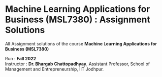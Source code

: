 # Machine Learning Applications for Business (MSL7380) : Assignment Solutions

All Assignment solutions of the course **Machine Learning Applications for Business (MSL7380)** 

Run : **Fall 2022**  
Instructor : **Dr. Bhargab Chattopadhyay**, Assistant Professor, School of Management and Entrepreneurship, IIT Jodhpur.
